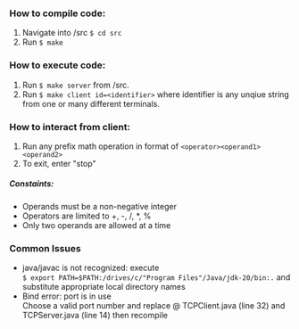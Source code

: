 ### How to compile code: 
1. Navigate into /src `$ cd src`
2. Run `$ make` 

### How to execute code:
1. Run `$ make server` from /src.
2. Run `$ make client id=<identifier>` where identifier is any unqiue string 
from one or many different terminals.

### How to interact from client:
1. Run any prefix math operation in format of `<operator><operand1> <operand2>`
2. To exit, enter "stop"
	
##### Constaints: 
- Operands must be a non-negative integer
- Operators are limited to +, -, /, *, %
- Only two operands are allowed at a time

### Common Issues
- java/javac is not recognized: execute \
	`$ export PATH=$PATH:/drives/c/"Program Files"/Java/jdk-20/bin:.` and substitute appropriate local directory names 
- Bind error: port is in use \
	Choose a valid  port number and replace @ TCPClient.java (line 32) and TCPServer.java (line 14) then recompile
